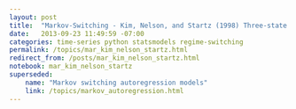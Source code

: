 ```yaml
---
layout: post
title:  "Markov-Switching - Kim, Nelson, and Startz (1998) Three-state Variance Switching"
date:   2013-09-23 11:49:59 -07:00
categories: time-series python statsmodels regime-switching
permalink: /topics/mar_kim_nelson_startz.html
redirect_from: /posts/mar_kim_nelson_startz.html
notebook: mar_kim_nelson_startz
superseded:
    name: "Markov switching autoregression models"
    link: /topics/markov_autoregression.html
---
```

